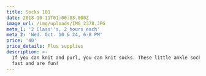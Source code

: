 ```yaml
---
title: Socks 101
date: 2018-10-11T01:00:03.000Z
image_url: /img/uploads/IMG_2378.JPG
meta_1: '2 Class''s, 2 hours each'
meta_2: 'Wed. Oct. 10 & 24, 6-8 PM'
price: '40'
price_details: Plus supplies
description: >-
  If you can knit and purl, you can knit socks. These little ankle socks knit up
  fast and are fun!
---
```



